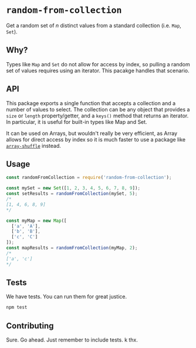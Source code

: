 # `random-from-collection`

Get a random set of _n_ distinct values from a standard collection (i.e. `Map`, `Set`).

## Why?

Types like `Map` and `Set` do not allow for access by index, so pulling a random set of values requires using an
iterator. This pacakge handles that scenario.

## API

This package exports a single function that accepts a collection and a number of values to select. The collection can be
any object that provides a `size` or `length` property/getter, and a `keys()` method that returns an iterator. In
particular, it is useful for built-in types like Map and Set.

It can be used on Arrays, but wouldn't really be very efficient, as Array allows for direct access by index so it is
much faster to use a package like [`array-shuffle`](https://www.npmjs.com/package/array-shuffle) instead.

## Usage

```js
const randomFromCollection = require('random-from-collection');

const mySet = new Set([1, 2, 3, 4, 5, 6, 7, 8, 9]);
const setResults = randomFromCollection(mySet, 5);
/*
[1, 4, 6, 8, 9]
*/

const myMap = new Map([
  ['a', 'A'],
  ['b', 'B'],
  ['c', 'C']
]);
const mapResults = randomFromCollection(myMap, 2);
/*
['a', 'c']
*/
```

## Tests

We have tests. You can run them for great justice.

```sh
npm test
```

## Contributing

Sure. Go ahead. Just remember to include tests. k thx.
